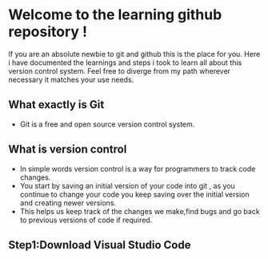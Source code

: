 # Welcome to the learning github repository !
If you are an absolute newbie to git and github this is the  place for you.
Here i have documented the learnings and steps i took to learn all about this version control system.
Feel free to diverge from my path wherever necessary it matches your use needs.

## What exactly is Git
- Git is a free and open source version control system.
## What is version control
- In simple words version control is a way for programmers to track code changes.
- You start by saving an initial version of your code into git , as you continue to change your code you keep saving over the initial version and creating newer versions.
- This helps us keep track of the changes we make,find bugs and go back to previous versions of code if required.
## Step1:Download Visual Studio Code

